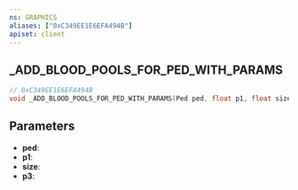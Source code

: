 ```yaml
---
ns: GRAPHICS
aliases: ["0xC349EE1E6EFA494B"]
apiset: client
---
```

## _ADD_BLOOD_POOLS_FOR_PED_WITH_PARAMS

```c
// 0xC349EE1E6EFA494B
void _ADD_BLOOD_POOLS_FOR_PED_WITH_PARAMS(Ped ped, float p1, float size, float p3);
```


## Parameters
* **ped**:
* **p1**:
* **size**:
* **p3**: